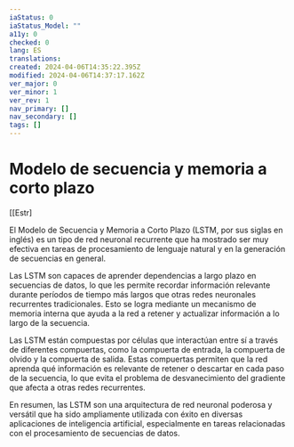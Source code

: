 ```yaml
---
iaStatus: 0
iaStatus_Model: ""
a11y: 0
checked: 0
lang: ES
translations: 
created: 2024-04-06T14:35:22.395Z
modified: 2024-04-06T14:37:17.162Z
ver_major: 0
ver_minor: 1
ver_rev: 1
nav_primary: []
nav_secondary: []
tags: []
---
```

# Modelo de secuencia y memoria a corto plazo

[[Estr]

El Modelo de Secuencia y Memoria a Corto Plazo (LSTM, por sus siglas en inglés) es un tipo de red neuronal recurrente que ha mostrado ser muy efectiva en tareas de procesamiento de lenguaje natural y en la generación de secuencias en general.

Las LSTM son capaces de aprender dependencias a largo plazo en secuencias de datos, lo que les permite recordar información relevante durante períodos de tiempo más largos que otras redes neuronales recurrentes tradicionales. Esto se logra mediante un mecanismo de memoria interna que ayuda a la red a retener y actualizar información a lo largo de la secuencia.

Las LSTM están compuestas por células que interactúan entre sí a través de diferentes compuertas, como la compuerta de entrada, la compuerta de olvido y la compuerta de salida. Estas compuertas permiten que la red aprenda qué información es relevante de retener o descartar en cada paso de la secuencia, lo que evita el problema de desvanecimiento del gradiente que afecta a otras redes recurrentes.

En resumen, las LSTM son una arquitectura de red neuronal poderosa y versátil que ha sido ampliamente utilizada con éxito en diversas aplicaciones de inteligencia artificial, especialmente en tareas relacionadas con el procesamiento de secuencias de datos.
